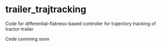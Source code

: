 # trailer_trajtracking
Code for differential-flatness-based controller for trajectory tracking of tractor-trailer

Code comming soon
